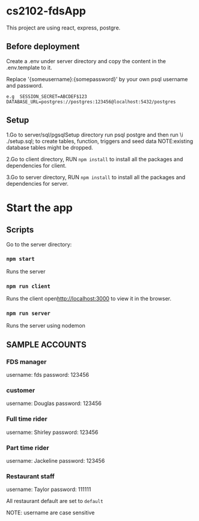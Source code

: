 # cs2102-fdsApp
This project are using react, express, postgre.

## Before deployment
Create a .env under server directory and copy the content in the .env.template to it.

Replace '{someusername}:{somepassword}' by your own psql username and password.

`e.g 
SESSION_SECRET=ABCDEF$123
DATABASE_URL=postgres://postgres:123456@localhost:5432/postgres`

## Setup 
1.Go to server/sql/pgsqlSetup directory run psql postgre and then run \i ./setup.sql; to create tables, function, triggers and seed data
NOTE:existing database tables might be dropped.

2.Go to client directory, RUN `npm install` to install all the packages and dependencies for client.

3.Go to server directory, RUN `npm install` to install all the packages and dependencies for server.



# Start the app

## Scripts
Go to the server directory:

### `npm start`

Runs the server

### `npm run client`
Runs the client 
open[http://localhost:3000](http://localhost:3000) to view it in the browser.


### `npm run server`
Runs the server using nodemon





## SAMPLE ACCOUNTS

### FDS manager
username: fds
password: 123456


### customer
username: Douglas
password: 123456

### Full time rider
username: Shirley
password: 123456

### Part time rider
username: Jackeline
password: 123456

### Restaurant staff
username: Taylor
password: 111111

All restaurant default are set to `default`

NOTE: username are case sensitive
